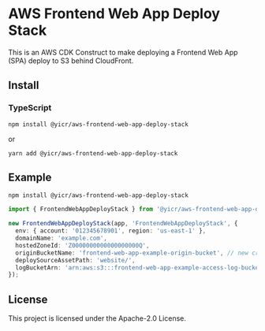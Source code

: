 # AWS Frontend Web App Deploy Stack

This is an AWS CDK Construct to make deploying a Frontend Web App (SPA) deploy to S3 behind CloudFront.

## Install

### TypeScript

```shell
npm install @yicr/aws-frontend-web-app-deploy-stack
```
or
```shell
yarn add @yicr/aws-frontend-web-app-deploy-stack
```

## Example

```shell
npm install @yicr/aws-frontend-web-app-deploy-stack
```

```typescript
import { FrontendWebAppDeployStack } from '@yicr/aws-frontend-web-app-deploy-stack';

new FrontendWebAppDeployStack(app, 'FrontendWebAppDeployStack', {
  env: { account: '012345678901', region: 'us-east-1' },
  domainName: 'example.com',
  hostedZoneId: 'Z0000000000000000000Q',
  originBucketName: 'frontend-web-app-example-origin-bucket', // new create in this stack
  deploySourceAssetPath: 'website/',
  logBucketArn: 'arn:aws:s3:::frontend-web-app-example-access-log-bucket', // already created
});

```

## License

This project is licensed under the Apache-2.0 License.